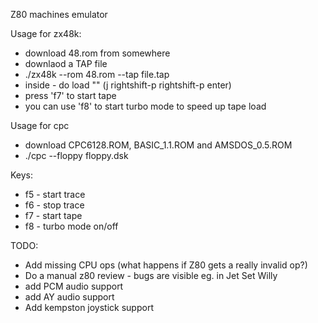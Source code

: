 Z80 machines emulator

Usage for zx48k:
 - download 48.rom from somewhere
 - downlaod a TAP file
 - ./zx48k --rom 48.rom --tap file.tap
 - inside - do load "" (j rightshift-p rightshift-p enter)
 - press 'f7' to start tape
 - you can use 'f8' to start turbo mode to speed up tape load

Usage for cpc
 - download CPC6128.ROM, BASIC_1.1.ROM and AMSDOS_0.5.ROM
 - ./cpc --floppy floppy.dsk

Keys:
 - f5 - start trace
 - f6 - stop trace
 - f7 - start tape
 - f8 - turbo mode on/off

TODO:
 - Add missing CPU ops (what happens if Z80 gets a really invalid op?)
 - Do a manual z80 review  - bugs are visible eg. in Jet Set Willy
 - add PCM audio support 
 - add AY audio support
 - Add kempston joystick support
